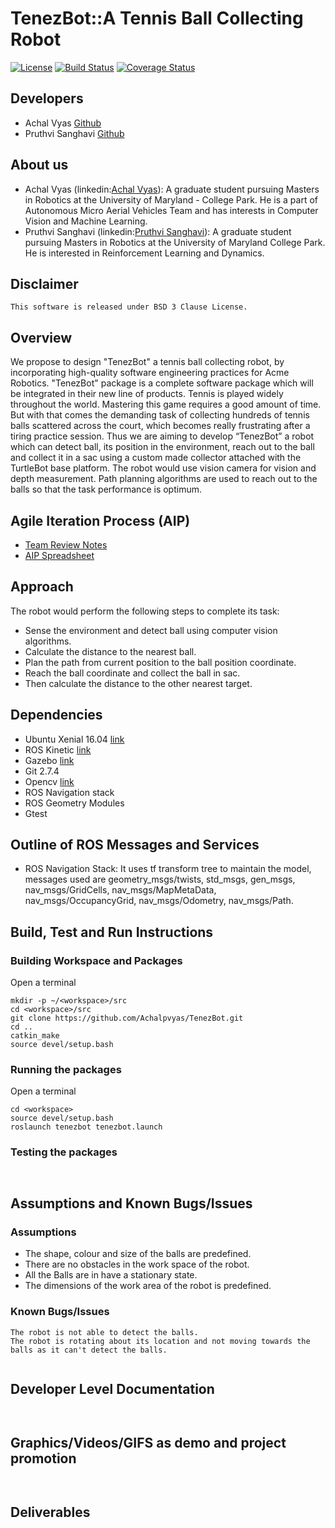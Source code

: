 # TenezBot::A Tennis Ball Collecting Robot

[![License](https://img.shields.io/badge/License-BSD%203--Clause-blue.svg)](https://opensource.org/licenses/BSD-3-Clause)
[![Build Status](https://travis-ci.org/Pruthvi-Sanghavi/TenezBot.svg?branch=master)](https://travis-ci.org/Pruthvi-Sanghavi/TenezBot)
[![Coverage Status](https://coveralls.io/repos/github/Pruthvi-Sanghavi/TenezBot/badge.svg?branch=master)](https://coveralls.io/github/Pruthvi-Sanghavi/TenezBot?branch=master)


## Developers

- Achal Vyas [Github](https://github.com/Achalpvyas)
- Pruthvi Sanghavi [Github](https://github.com/Pruthvi-Sanghavi)

## About us

- Achal Vyas (linkedin:[Achal Vyas](https://www.linkedin.com/in/achal-vyas-862a43146/)): A graduate student pursuing Masters in Robotics at the University of Maryland - College Park. He is a part of Autonomous Micro Aerial Vehicles Team and has interests in Computer Vision and Machine Learning. 
- Pruthvi Sanghavi (linkedin:[Pruthvi Sanghavi](https://www.linkedin.com/in/pruthvi-sanghavi/)): A graduate student pursuing Masters in Robotics at the University of Maryland College Park. He is interested in Reinforcement Learning and Dynamics.

## Disclaimer
```
This software is released under BSD 3 Clause License.
```

## Overview

We propose to design "TenezBot" a tennis ball collecting robot, by incorporating high-quality software engineering practices for Acme Robotics. "TenezBot" package is a complete software package which will be integrated in their new line of products. 
Tennis is played widely throughout the world. Mastering this game requires a good amount of time. But with that comes the demanding task of collecting hundreds of tennis balls scattered across the court, which becomes really frustrating after a tiring practice session. Thus we are aiming to develop “TenezBot” a robot which can detect ball, its position in the environment, reach out to the ball and collect it in a sac using a custom made collector attached with the TurtleBot base platform. The robot would use vision camera for vision and depth measurement. Path planning algorithms are used to reach out to the balls so that the task performance is optimum.

## Agile Iteration Process (AIP)

- [Team Review Notes](https://docs.google.com/document/d/1xD4v_xm90qUi-JRTBeB70zwtmSkE1hAyr0sW1udbbTA/edit)
- [AIP Spreadsheet](https://docs.google.com/spreadsheets/d/17ZCHpeQtKOI61sXRT4afAt2YDU3qQ2JU7icFp7B_i5g/edit#gid=0)

## Approach

The robot would perform the following steps to complete its task:
- Sense the environment and detect ball using computer vision algorithms.
- Calculate the distance to the nearest ball.
- Plan the path from current position to the ball position coordinate.
- Reach the ball coordinate and collect the ball in sac.
- Then calculate the distance to the other nearest target.

## Dependencies

- Ubuntu Xenial 16.04 [link](http://releases.ubuntu.com/16.04/)
- ROS Kinetic [link](http://wiki.ros.org/kinetic)
- Gazebo [link](http://gazebosim.org/)
- Git 2.7.4
- Opencv [link](https://opencv.org/)
- ROS Navigation stack
- ROS Geometry Modules
- Gtest

## Outline of ROS Messages and Services
- ROS Navigation Stack: It uses tf transform tree to maintain the model, messages used are geometry_msgs/twists, std_msgs, gen_msgs, nav_msgs/GridCells, nav_msgs/MapMetaData, nav_msgs/OccupancyGrid, nav_msgs/Odometry, nav_msgs/Path.

## Build, Test and Run Instructions

### Building Workspace and Packages
Open a terminal
```
mkdir -p ~/<workspace>/src
cd <workspace>/src
git clone https://github.com/Achalpvyas/TenezBot.git
cd ..
catkin_make
source devel/setup.bash

```

### Running the packages
Open a terminal
```
cd <workspace>
source devel/setup.bash
roslaunch tenezbot tenezbot.launch

```

### Testing the packages

```


```

## Assumptions and Known Bugs/Issues

### Assumptions

- The shape, colour and size of the balls are predefined.
- There are no obstacles in the work space of the robot.
- All the Balls are in have a stationary state.
- The dimensions of the work area of the robot is predefined.

### Known Bugs/Issues

```
The robot is not able to detect the balls.
The robot is rotating about its location and not moving towards the balls as it can't detect the balls.


```

## Developer Level Documentation

```


```

## Graphics/Videos/GIFS as demo and project promotion

```


```
## Deliverables

```


```


